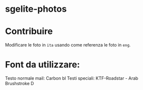 # sgelite-photos

# Contribuire
Modificare le foto in `ita` usando come referenza le foto in `eng`.  
# Font da utilizzare:
Testo normale mail: Carbon bl
Testi speciali: KTF-Roadstar - Arab Brushstroke D